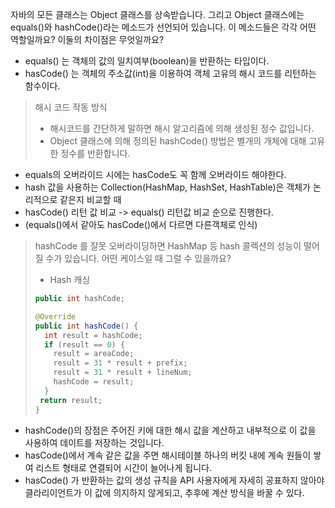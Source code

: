 자바의 모든 클래스는 Object 클래스를 상속받습니다. 그리고 Object 클래스에는 equals()와 hashCode()라는 메소드가 선언되어 있습니다.
이 메소드들은 각각 어떤 역할일까요? 이둘의 차이점은 무엇일까요?
- equals() 는 객체의 값의 일치여부(boolean)을 반환하는 타입이다.
- hasCode() 는 객체의 주소값(int)을 이용하여 객체 고유의 해시 코드를 리턴하는 함수이다. 
> 해시 코드 작동 방식
> - 해시코드를 간단하게 말하면 해시 알고리즘에 의해 생성된 정수 값입니다.
> - Object 클래스에 의해 정의된 hashCode() 방법은 별개의 개체에 대해 고유한 정수를 반환합니다.
> 
- equals의 오버라이드 시에는 hasCode도 꼭 함께 오버라이드 해야한다.
- hash 값을 사용하는 Collection(HashMap, HashSet, HashTable)은 객체가 논리적으로 같은지 비교할 때
- hasCode() 리턴 값 비교 -> equals() 리턴값 비교 순으로 진행한다. 
- (equals()에서 같아도 hasCode()에서 다르면 다른객체로 인식)

> hashCode 를 잘못 오버라이딩하면 HashMap 등 hash 콜렉션의 성능이 떨어질 수가 있습니다. 어떤 케이스일 때 그럴 수 있을까요?
> - Hash 캐싱
> ```java
> public int hashCode;
>
> @Override
> public int hashCode() {
>  	int result = hashCode;
>  	if (result == 0) {
>     result = areaCode;
>     result = 31 * result + prefix;
>     result = 31 * result + lineNum;
>     hashCode = result;
>   }
>  return result;
> }
> ``` 
- hashCode()의 장점은 주어진 키에 대한 해시 값을 계산하고 내부적으로 이 값을 사용하여 데이트를 저장하는 것입니다.
- hasCode()에서 계속 같은 값을 주면 해시테이블 하나의 버킷 내에 계속 원들이 쌓여 리스트 형태로 연결되어 시간이 늘어나게 됩니다.
- hasCode() 가 반환하는 값의 생성 규칙을 API 사용자에게 자세히 공표하지 않아야 클라리이언트가 이 값에 의지하지 않게되고, 추후에 계산 방식을 바꿀 수 있다.
